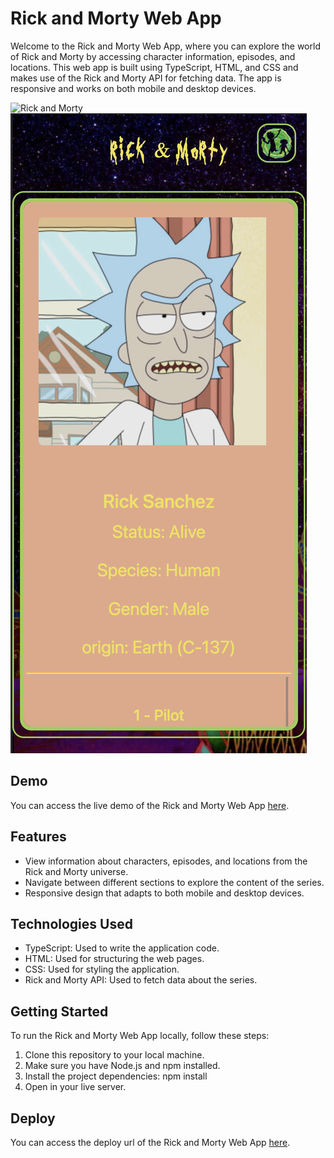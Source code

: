 # Rick and Morty Web App

Welcome to the Rick and Morty Web App, where you can explore the world of Rick and Morty by accessing character information, episodes, and locations. This web app is built using TypeScript, HTML, and CSS and makes use of the Rick and Morty API for fetching data. The app is responsive and works on both mobile and desktop devices.

![Rick and Morty](https://github.com/JaviGCK/Rick-Morty-Api/blob/main/images/Captura%20de%20pantalla%202023-10-30%20a%20las%2010.28.30%20en%20tama%C3%B1o%20grande.png)
![Rick and Morty](https://github.com/JaviGCK/Rick-Morty-Api/blob/main/images/Captura%20de%20pantalla%202023-10-30%20a%20las%2010.28.30.png)

## Demo

You can access the live demo of the Rick and Morty Web App [here](https://www.loom.com/share/b2b4867ca43b46dab902f4c3cb904368?sid=022a9d84-b22a-471b-8133-844ad8e11793).

## Features

- View information about characters, episodes, and locations from the Rick and Morty universe.
- Navigate between different sections to explore the content of the series.
- Responsive design that adapts to both mobile and desktop devices.

## Technologies Used

- TypeScript: Used to write the application code.
- HTML: Used for structuring the web pages.
- CSS: Used for styling the application.
- Rick and Morty API: Used to fetch data about the series.

## Getting Started

To run the Rick and Morty Web App locally, follow these steps:

1. Clone this repository to your local machine.
2. Make sure you have Node.js and npm installed.
3. Install the project dependencies:
   npm install
4. Open in your live server.

## Deploy

You can access the deploy url of the Rick and Morty Web App [here](https://rick-morty-api-sooty.vercel.app/).
